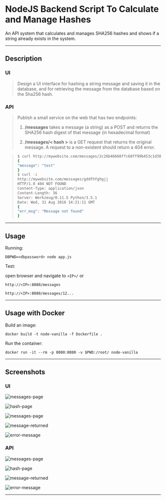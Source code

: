 # NodeJS Backend Script To Calculate and Manage Hashes

An API system that calculates and manages SHA256 hashes and shows if a string already exists in the system.

----

## Description


### UI

> Design a UI interface for hashing a string message and saving it in the database, and for retrieving the message from the database based on the Sha256 hash.

### API

> Publish a small service on the web that has two endpoints:
>
> 1. **/messages** takes a message (a string) as a POST and returns the SHA256 hash digest of that message (in hexadecimal format)
>
> 2. **/messages/< hash >** is a GET request that returns the original message. A request to a non-existent <hash> should return a 404 error.

>```bash
>$ curl http://mywebsite.com/messages/2c26b46b68ffc68ff99b453c1d30413413422d706483bfa0f98a5e886266e7ae
> {
> "message": "test"
> }
> $ curl -i
> http://mywebsite.com/messages/gddfhfghgjj
> HTTP/1.0 404 NOT FOUND
> Content-Type: application/json
> Content-Length: 36
> Server: Werkzeug/0.11.5 Python/3.5.1
> Date: Wed, 31 Aug 2016 14:21:11 GMT
> {
> "err_msg": "Message not found"
> }

---

## Usage

Running: 

`DBPWD=<dbpassword> node app.js`

Test:

open browser and navigate to `<IP>/` or

`http://<IP>:8080/messages`

`http://<IP>:8080/messages/12...`

----

## Usage with Docker

Build an image:

`docker build -t node-vanilla -f Dockerfile .`

Run the container:

`docker run -it --rm -p 8080:8080 -v $PWD:/root/ node-vanilla`


----


## Screenshots


### UI


![messages-page](images/ui/ui-text-message.png)


![hash-page](images/ui/ui-hash-page.png)

![messages-page](images/ui/ui-get-message-from-hash.png)

![message-returned](images/ui/ui-message-from-hash.png)

![error-message](images/ui/ui-error-page.png)


### API




![messages-page](images/api/api-get-hash-for-message.png)


![hash-page](images/api/api-hash-from-message.png)


![message-returned](images/api/api-message-from-hash.png)

![error-message](images/api/api-error-message.png)

---
